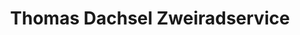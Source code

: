 ---
title: "Thomas Dachsel Zweiradservice"
url: /ebersbach/thomas-dachsel-zweiradservice/
shop: Fahrrad
---